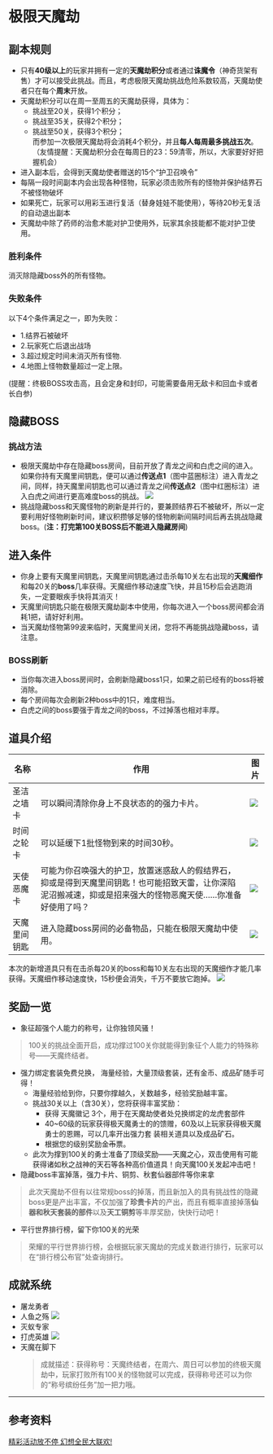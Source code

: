 # 极限天魔劫

## 副本规则
+ 只有**40级以上**的玩家并拥有一定的**天魔劫积分**或者通过**诛魔令**（神奇货架有售）才可以接受此挑战。而且，考虑极限天魔劫挑战危险系数较高，天魔劫使者只在每个**周末**开放。  
+ 天魔劫积分可以在周一至周五的天魔劫获得，具体为：
    - 挑战至20关，获得1个积分；
    - 挑战至35关，获得2个积分；
    - 挑战至50关，获得3个积分；  
而参加一次极限天魔劫将会消耗4个积分，并且**每人每周最多挑战五次**。（友情提醒：天魔劫积分会在每周日的23：59清零，所以，大家要好好把握机会）
+ 进入副本后，会得到天魔劫使者赠送的15个“护卫召唤令”
+ 每隔一段时间副本内会出现各种怪物，玩家必须击败所有的怪物并保护结界石不被怪物破坏
+ 如果死亡，玩家可以用彩玉进行复活（替身娃娃不能使用），等待20秒无复活的自动退出副本
+ 天魔劫中除了药师的治愈术能对护卫使用外，玩家其余技能都不能对护卫使用。

### 胜利条件
消灭除隐藏boss外的所有怪物。

### 失败条件
以下4个条件满足之一，即为失败：

+ 1.结界石被破坏
+ 2.玩家死亡后退出战场
+ 3.超过规定时间未消灭所有怪物.
+ 4.地图上怪物数量超过一定上限。

(提醒：终极BOSS攻击高，且会定身和封印，可能需要备用无敌卡和回血卡或者长白参)  

## 隐藏BOSS
### 挑战方法
+ 极限天魔劫中存在隐藏boss房间，目前开放了青龙之间和白虎之间的进入。  
如果你持有天魔里间钥匙，便可以通过**传送点1**（图中蓝圈标注）进入青龙之间，同样，持天魔里间钥匙也可以通过青龙之间**传送点2**（图中红圈标注）进入白虎之间进行更高难度boss的挑战。
![](/static/images/daily/tmj/jxtmj-1.jpg)
+ 挑战隐藏boss和天魔怪物的刷新是并行的，要兼顾结界石不被破坏，所以一定要利用好怪物刷新时间，建议积攒够足够的怪物刷新间隔时间后再去挑战隐藏boss。(**注：打完第100关BOSS后不能进入隐藏房间**)

## 进入条件
+ 你身上要有天魔里间钥匙，天魔里间钥匙通过击杀每10关左右出现的**天魔细作**和每20关的**boss**几率获得。天魔细作移动速度飞快，并且15秒后会逃跑消失，一定要眼疾手快将其消灭！
+ 天魔里间钥匙只能在极限天魔劫副本中使用，你每次进入一个boss房间都会消耗1把，请好好利用。
+ 当天魔劫怪物第99波来临时，天魔里间关闭，您将不再能挑战隐藏boss，请注意。

### BOSS刷新
+ 当你每次进入boss房间时，会刷新隐藏boss1只，如果之前已经有的boss将被消除。
+ 每个房间每次会刷新2种boss中的1只，难度相当。
+ 白虎之间的boss要强于青龙之间的boss，不过掉落也相对丰厚。

## 道具介绍
| 名称 | 作用 | 图片 |
| --- | --- | --- |
| 圣洁之墙卡 | 可以瞬间清除你身上不良状态的的强力卡片。 | ![](/static/images/daily/tmj/sjzq.jpg) |
| 时间之轮卡 | 可以延缓下1批怪物到来的时间30秒。 | ![](/static/images/daily/tmj/sjzl.jpg)|
| 天使恶魔卡 | 可能为你召唤强大的护卫，放置迷惑敌人的假结界石，抑或是得到天魔里间钥匙！也可能招致天雷，让你深陷泥沼搬减速，抑或是招来强大的怪物恶魔天使……你准备好使用了吗？| ![](/static/images/daily/tmj/tsem.jpg)|
| 天魔里间钥匙 | 进入隐藏boss房间的必备物品，只能在极限天魔劫中使用。 | ![](/static/images/daily/tmj/tmljys.jpg)|

本次的新增道具只有在击杀每20关的boss和每10关左右出现的天魔细作才能几率获得。天魔细作移动速度快，15秒便会消失，千万不要放它跑掉。
![](/static/images/daily/tmj/tmxz.jpg)

## 奖励一览
+ 象征超强个人能力的称号，让你独领风骚！
> 100关的挑战全面开启，成功撑过100关你就能得到象征个人能力的特殊称号——天魔终结者。
+ 强力绑定套装免费兑换， 海量经验，大量顶级套装，还有金币、成品矿随手可得！
    - 海量经验给到你，只要你撑越久，关数越多，经验奖励越丰富。
    - 挑战30关以上（含30关），您将获得丰富奖励：
        * 获得 天魔徽记 3个，用于在天魔劫使者处兑换绑定的龙虎套部件
        * 40~60级的玩家获得极天魔勇士的的馈赠，60及以上玩家获得极天魔勇士的恩赐，可以几率开出强力套
        装相关道具以及成品矿石。
        * 根据您的级别奖励金~~币~~票。
    - 此次为撑到100关的勇士准备了顶级奖励——天魔之心，双击使用有可能获得诸如秋之战神的天石等各种高价值道具！向天魔100关发起冲击吧！
+ 隐藏boss丰富掉落，强力卡片、铜剪、秋套仙器部件等你来拿
> 此次天魔劫不但有以往常规boss的掉落，而且新加入的具有挑战性的隐藏boss更是产出丰富，不仅加强了**珍贵卡片**的产出，而且有概率直接掉落**仙器和秋天套装的部件**以及**天工铜剪**等丰厚奖励，快快行动吧！
+ 平行世界排行榜，留下你100关的光荣
> 荣耀的平行世界排行榜，会根据玩家天魔劫的完成关数进行排行，玩家可以在“排行榜公布官”处查询排行。

## 成就系统
+ 屠龙勇者
+ 人鱼之殇 
![](/static/images/daily/tmj/tlyz.jpg)
+ 灭蚁专家 
+ 打虎英雄
![](/static/images/daily/tmj/dhyx.jpg)
+ 天魔在脚下
  > 成就描述：获得称号：天魔终结者，在周六、周日可以参加的终极天魔劫中，玩家打败所有100关的怪物就可以完成，获得称号还可以为你的“称号缤纷任务”加一把力哦。

---
## 参考资料
[精彩活动放不停 幻想全民大联欢!](http://ffo.qq.com/act/a20090915gq/omen_3.htm)